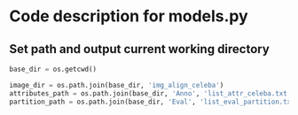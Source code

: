# Code description for models.py

## Set path and output current working directory
```python
base_dir = os.getcwd()

image_dir = os.path.join(base_dir, 'img_align_celeba')
attributes_path = os.path.join(base_dir, 'Anno', 'list_attr_celeba.txt')
partition_path = os.path.join(base_dir, 'Eval', 'list_eval_partition.txt')
```

